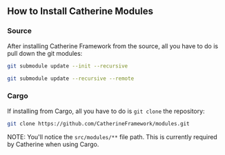## How to Install Catherine Modules

### Source
After installing Catherine Framework from the source, all you have to do is pull down the git modules:

```bash
git submodule update --init --recursive
```

```bash
git submodule update --recursive --remote
```

### Cargo
If installing from Cargo, all you have to do is `git clone` the repository:

```bash
git clone https://github.com/CatherineFramework/modules.git
```

NOTE: You'll notice the `src/modules/**` file path. This is currently required by Catherine when using Cargo.